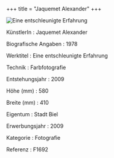 +++
title = "Jaquemet Alexander"
+++

![Eine entschleunigte Erfahrung](/images/f1692.jpg)


KünstlerIn
: Jaquemet Alexander

Biografische Angaben
: 1978

Werktitel
: Eine entschleunigte Erfahrung

Technik
: Farbfotografie

Entstehungsjahr
: 2009

Höhe (mm)
: 580

Breite (mm)
: 410

Eigentum
: Stadt Biel

Erwerbungsjahr
: 2009

Kategorie
: Fotografie

Referenz
: F1692
